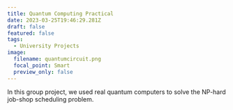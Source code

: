 ```yaml
---
title: Quantum Computing Practical
date: 2023-03-25T19:46:29.281Z
draft: false
featured: false
tags:
  - University Projects
image:
  filename: quantumcircuit.png
  focal_point: Smart
  preview_only: false
---
```

In this group project, we used real quantum computers to solve the NP-hard job-shop scheduling problem.